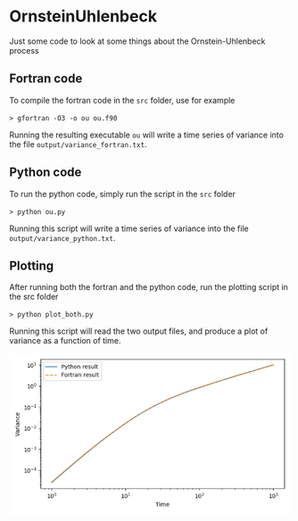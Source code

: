 # OrnsteinUhlenbeck
Just some code to look at some things about the Ornstein-Uhlenbeck process

## Fortran code
To compile the fortran code in the `src` folder, use for example

`> gfortran -O3 -o ou ou.f90`

Running the resulting executable `ou` will write a time series of variance into the file `output/variance_fortran.txt`.

## Python code
To run the python code, simply run the script in the `src` folder

`> python ou.py`

Running this script will write a time series of variance into the file `output/variance_python.txt`.

## Plotting
After running both the fortran and the python code, run the plotting script in the src folder

`> python plot_both.py`

Running this script will read the two output files, and produce a plot of variance as a function of time.

![test](output/variances.png)
